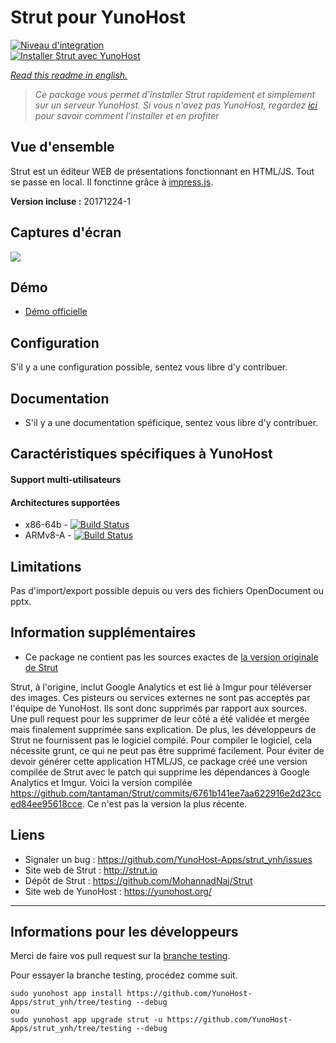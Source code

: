 # Strut pour YunoHost

[![Niveau d'integration](https://dash.yunohost.org/integration/strut.svg)](https://dash.yunohost.org/appci/app/strut)  
[![Installer Strut avec YunoHost](https://install-app.yunohost.org/install-with-yunohost.svg)](https://install-app.yunohost.org/?app=strut)

*[Read this readme in english.](./README.md)* 

> *Ce package vous permet d'installer Strut rapidement et simplement sur un serveur YunoHost.
Si vous n'avez pas YunoHost, regardez [ici](https://yunohost.org/install) pour savoir comment l'installer et en profiter*

## Vue d'ensemble
Strut est un éditeur WEB de présentations fonctionnant en HTML/JS. Tout se passe en local. Il fonctinne grâce à [impress.js](http://bartaz.github.com/impress.js/#/bored).

**Version incluse :** 20171224-1

## Captures d'écran

![](https://f.cloud.github.com/assets/1009003/515405/f1003c6a-be74-11e2-84b9-14776c652afb.png)

## Démo

* [Démo officielle](http://strut.io/editor/index.html)

## Configuration

S'il y a une configuration possible, sentez vous libre d'y contribuer.

## Documentation

 * S'il y a une documentation spéficique, sentez vous libre d'y contribuer.

## Caractéristiques spécifiques à YunoHost

#### Support multi-utilisateurs

#### Architectures supportées

* x86-64b - [![Build Status](https://ci-apps.yunohost.org/ci/logs/strut.svg)](https://ci-apps.yunohost.org/ci/apps/strut/)
* ARMv8-A - [![Build Status](https://ci-apps-arm.yunohost.org/ci/logs/strut.svg)](https://ci-apps-arm.yunohost.org/ci/apps/strut/)

## Limitations

Pas d'import/export possible depuis ou vers des fichiers OpenDocument ou pptx.

## Information supplémentaires

* Ce package ne contient pas les sources exactes de [la version originale de Strut](https://github.com/tantaman/Strut)

Strut, à l'origine, inclut Google Analytics et est lié à Imgur pour téléverser des images. Ces pisteurs ou services externes ne sont pas acceptés par l'équipe de YunoHost.
Ils sont donc supprimés par rapport aux sources. 
Une pull request pour les supprimer de leur côté a été validée et mergée mais finalement supprimée sans explication. De plus, les développeurs de Strut ne fournissent pas le logiciel compilé.
Pour compiler le logiciel, cela nécessite grunt, ce qui ne peut pas être supprimé facilement.
Pour éviter de devoir générer cette application HTML/JS, ce package créé une version compilée de Strut avec le patch qui supprime les dépendances à Google Analytics et Imgur.
Voici la version compilée https://github.com/tantaman/Strut/commits/6761b141ee7aa622916e2d23cced84ee95618cce. Ce n'est pas la version la plus récente.

## Liens

 * Signaler un bug : https://github.com/YunoHost-Apps/strut_ynh/issues
 * Site web de Strut : http://strut.io
 * Dépôt de Strut : https://github.com/MohannadNaj/Strut
 * Site web de YunoHost : https://yunohost.org/

---

## Informations pour les développeurs

Merci de faire vos pull request sur la [branche testing](https://github.com/YunoHost-Apps/strut_ynh/tree/testing).

Pour essayer la branche testing, procédez comme suit.
```
sudo yunohost app install https://github.com/YunoHost-Apps/strut_ynh/tree/testing --debug
ou
sudo yunohost app upgrade strut -u https://github.com/YunoHost-Apps/strut_ynh/tree/testing --debug
```
